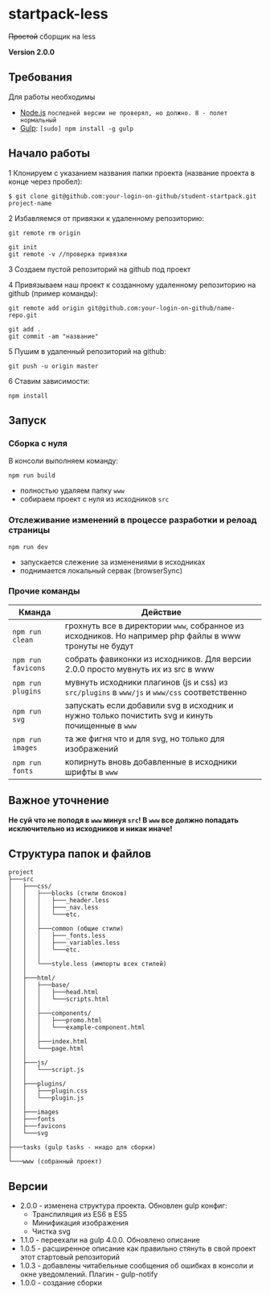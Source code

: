 # startpack-less
~~Простой~~ сборщик на less

**Version 2.0.0**

## Требования

Для работы необходимы

* [Node.js](http://nodejs.org) `последней версии не проверял, но должно. 8 - полет нормальный`
* [Gulp](http://gulpjs.com/): `[sudo] npm install -g gulp`

## Начало работы

1 Клонируем с указанием названия папки проекта (название проекта в конце через пробел):
```
$ git clone git@github.com:your-login-on-github/student-startpack.git project-name
```

2 Избавляемся от привязки к удаленному репозиторию:
```
git remote rm origin
```
```
git init
git remote -v //проверка привязки
```

3 Создаем пустой репозиторий на github под проект

4 Привязываем наш проект к созданному удаленному репозиторию на github (пример команды):
```
git remote add origin git@github.com:your-login-on-github/name-repo.git
```

```
git add .
git commit -am "название"
```

5 Пушим в удаленный репозиторий на github:
```
git push -u origin master
```

6 Ставим зависимости:
```
npm install
```

## Запуск

### Сборка с нуля
В консоли выполняем команду:
```
npm run build
```
* полностью удаляем папку `www`
* собираем проект с нуля из исходников `src`

### Отслеживание изменений в процессе разработки и релоад страницы
```
npm run dev
```
* запускается слежение за изменениями в исходниках
* поднимается локальный сервак (browserSync)

### Прочие команды
Кманда | Действие
-------- | --------
`npm run clean`| грохнуть все в директории `www`, собранное из исходников. Но например php файлы в www тронуты не будут
`npm run favicons` | собрать фавиконки из исходников. Для версии 2.0.0 просто мувнуть их из src в www
`npm run plugins` | мувнуть исходники плагинов (js и css) из `src/plugins` в `www/js` и `www/css` соответственно
`npm run svg` | запускать если добавили svg в исходник и нужно только почистить svg и кинуть почищенные в `www`
`npm run images` | та же фигня что и для svg, но только для изображений
`npm run fonts` | копирнуть вновь добавленные в исходники шрифты в `www`

## Важное уточнение
**Не суй что не поподя в `www` минуя `src`! В `www` все должно попадать исключительно из исходников и никак иначе!**

## Структура папок и файлов
```
project
├───src
│   ├───css/
│   │   ├───blocks (стили блоков)
│   │   │   ├───_header.less
│   │   │   ├───_nav.less
│   │   │   └───etc.
│   │   │
│   │   ├───common (общие стили)
│   │   │   ├───_fonts.less
│   │   │   ├───_variables.less
│   │   │   └───etc.
│   │   │
│   │   └───style.less (импорты всех стилей)
│   │
│   ├───html/
│   │   ├───base/
│   │   │   ├───head.html
│   │   │   └───scripts.html
│   │   │
│   │   ├───components/
│   │   │   ├───promo.html
│   │   │   └───example-component.html
│   │   │
│   │   ├───index.html
│   │   └───page.html
│   │
│   ├───js/
│   │   └───script.js
│   │
│   ├───plugins/
│   │   ├───plugin.css
│   │   └───plugin.js
│   │
│   ├───images
│   ├───fonts
│   ├───favicons
│   └───svg
│
├───tasks (gulp tasks - ннадо для сборки)
│   
└───www (собранный проект)
```

## Версии
* 2.0.0 - изменена структура проекта. Обновлен gulp конфиг:
    * Транспиляция из ES6 в ES5
    * Минификация изображения
    * Чистка svg
* 1.1.0 - переехали на gulp 4.0.0. Обновлено описание
* 1.0.5 - расширенное описание как правильно стянуть в свой проект этот стартовый репозиторий
* 1.0.3 - добавлены читабельные сообщения об ошибках в консоли и окне уведомлений. Плагин - gulp-notify
* 1.0.0 - создание сборки
